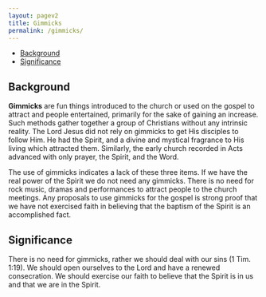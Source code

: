 ```yaml
---
layout: pagev2
title: Gimmicks
permalink: /gimmicks/
---
```

- [Background](#background)
- [Significance](#significance)

## Background

**Gimmicks** are fun things introduced to the church or used on the gospel to attract and people entertained, primarily for the sake of gaining an increase. Such methods gather together a group of Christians without any intrinsic reality. The Lord Jesus did not rely on gimmicks to get His disciples to follow Him. He had the Spirit, and a divine and mystical fragrance to His living which attracted them. Similarly, the early church recorded in Acts advanced with only prayer, the Spirit, and the Word.

The use of gimmicks indicates a lack of these three items. If we have the real power of the Spirit we do not need any gimmicks. There is no need for rock music, dramas and performances to attract people to the church meetings. Any proposals to use gimmicks for the gospel is strong proof that we have not exercised faith in believing that the baptism of the Spirit is an accomplished fact.

## Significance

There is no need for gimmicks, rather we should deal with our sins (1 Tim. 1:19). We should open ourselves to the Lord and have a renewed consecration.  We should exercise our faith to believe that the Spirit is in us and that we are in the Spirit.

